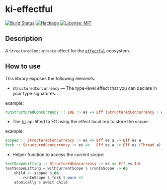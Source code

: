 # ki-effectful

[![Build Status](https://github.com/TristanCacqueray/ki-effectful/workflows/Haskell-CI/badge.svg?branch=main)](https://github.com/TristanCacqueray/ki-effectful/actions?query=branch%3Amain)
[![Hackage](https://img.shields.io/hackage/v/ki-effectful.svg?logo=haskell)](https://hackage.haskell.org/package/ki-effectful)
[![License: MIT](https://img.shields.io/badge/License-MIT-yellow.svg)](LICENSE.md)

## Description

A `StructuredConcurrency` effect for the [`effectful`][effectful] ecosystem.

## How to use

This library exposes the following elements:

* `StructuredConcurrency` — The type-level effect that you can declare in your type signatures.

example:
```haskell
runStructuredConcurrency :: IOE :> es => Eff (StructuredConcurrency : es) a -> Eff es a
```

* The [`ki`][ki] api lifted to Eff using the effect local rep to store the scope:

example:
```haskell
scoped :: StructuredConcurrency :> es => Eff es a -> Eff es a
fork :: StructuredConcurrency :> es =>   Eff es a -> Eff es (Thread a)
```

* Helper function to access the current scope:

```haskell
testScopeLifting :: StructuredConcurrency :> es => Eff es Int
testScopeLifting = withCurrentScope $ \runInScope -> do
    child <- scoped $ do
        runInScope $ fork $ pure 42
    atomically $ await child
```

[effectful]: https://github.com/haskell-effectful/effectful
[ki]: https://github.com/awkward-squad/ki
